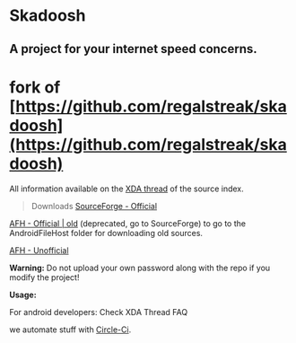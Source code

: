 # Skadoosh
## A project for your internet speed concerns.
# fork of [https://github.com/regalstreak/skadoosh](https://github.com/regalstreak/skadoosh)

All information available on the [XDA thread](http://forum.xda-developers.com/android/software/sources-android-sources-highly-t3231109) of the source index.

>Downloads
[SourceForge - Official](https://sourceforge.net/projects/skadoosh/files/)

[AFH - Official | old](https://www.androidfilehost.com/?w=files&flid=87142) (deprecated, go to SourceForge) to go to the AndroidFileHost folder for downloading old sources.

[AFH - Unofficial](https://www.androidfilehost.com/?w=files&flid=243981)

**Warning:** Do not upload your own password along with the repo if you modify the project!

**Usage:**

For android developers:
Check XDA Thread FAQ

we automate stuff with [Circle-Ci](https://circleci.com).

